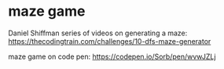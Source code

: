 # maze game


Daniel Shiffman series of videos on generating a maze:
https://thecodingtrain.com/challenges/10-dfs-maze-generator

maze game on code pen:
https://codepen.io/Sorb/pen/wvwJZLj